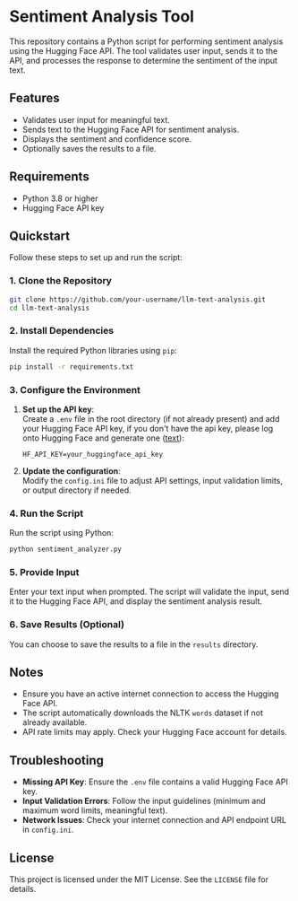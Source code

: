 # Sentiment Analysis Tool

This repository contains a Python script for performing sentiment analysis using the Hugging Face API. The tool validates user input, sends it to the API, and processes the response to determine the sentiment of the input text.

## Features

- Validates user input for meaningful text.
- Sends text to the Hugging Face API for sentiment analysis.
- Displays the sentiment and confidence score.
- Optionally saves the results to a file.

## Requirements

- Python 3.8 or higher
- Hugging Face API key

## Quickstart

Follow these steps to set up and run the script:

### 1. Clone the Repository

```bash
git clone https://github.com/your-username/llm-text-analysis.git
cd llm-text-analysis
```

### 2. Install Dependencies

Install the required Python libraries using `pip`:

```bash
pip install -r requirements.txt
```

### 3. Configure the Environment

1. **Set up the API key**:  
   Create a `.env` file in the root directory (if not already present) and add your Hugging Face API key, if you don't have the api key, please log onto Hugging Face and generate one ([text](https://huggingface.co/settings/tokens/new?tokenType=read)):

   ```plaintext
   HF_API_KEY=your_huggingface_api_key
   ```

2. **Update the configuration**:  
   Modify the `config.ini` file to adjust API settings, input validation limits, or output directory if needed.

### 4. Run the Script

Run the script using Python:

```bash
python sentiment_analyzer.py
```

### 5. Provide Input

Enter your text input when prompted. The script will validate the input, send it to the Hugging Face API, and display the sentiment analysis result.

### 6. Save Results (Optional)

You can choose to save the results to a file in the `results` directory.

## Notes

- Ensure you have an active internet connection to access the Hugging Face API.
- The script automatically downloads the NLTK `words` dataset if not already available.
- API rate limits may apply. Check your Hugging Face account for details.

## Troubleshooting

- **Missing API Key**: Ensure the `.env` file contains a valid Hugging Face API key.
- **Input Validation Errors**: Follow the input guidelines (minimum and maximum word limits, meaningful text).
- **Network Issues**: Check your internet connection and API endpoint URL in `config.ini`.

## License

This project is licensed under the MIT License. See the `LICENSE` file for details.